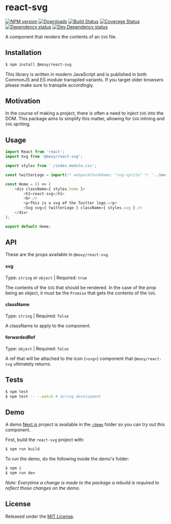 # react-svg

[![NPM version][npm-image]][npm-url] [![Downloads][downloads-image]][npm-url] [![Build Status][build-status-image]][build-status-url] [![Coverage Status][codecov-image]][codecov-url] [![Dependency status][david-dm-image]][david-dm-url] [![Dev Dependency status][david-dm-dev-image]][david-dm-dev-url]

[npm-url]:https://npmjs.org/package/@moxy/react-svg
[downloads-image]:https://img.shields.io/npm/dm/@moxy/react-svg.svg
[npm-image]:https://img.shields.io/npm/v/@moxy/react-svg.svg
[build-status-url]:https://github.com/moxystudio/react-svg/actions
[build-status-image]:https://img.shields.io/github/workflow/status/moxystudio/react-svg/Node%20CI/master
[codecov-url]:https://codecov.io/gh/moxystudio/react-svg
[codecov-image]:https://img.shields.io/codecov/c/github/moxystudio/react-svg/master.svg
[david-dm-url]:https://david-dm.org/moxystudio/react-svg
[david-dm-image]:https://img.shields.io/david/moxystudio/react-svg.svg
[david-dm-dev-url]:https://david-dm.org/moxystudio/react-svg?type=dev
[david-dm-dev-image]:https://img.shields.io/david/dev/moxystudio/react-svg.svg

A component that renders the contents of an `SVG` file.

## Installation

```sh
$ npm install @moxy/react-svg
```

This library is written in modern JavaScript and is published in both CommonJS and ES module transpiled variants. If you target older browsers please make sure to transpile accordingly.

## Motivation

In the course of making a project, there is often a need to inject `SVG` into the DOM. This package aims to simplify this matter, allowing for `SVG` inlining and `SVG` spriting.

## Usage

```js
import React from 'react';
import Svg from '@moxy/react-svg';

import styles from './index.module.css';

const twitterLogo = import(/* webpackChunkName: "svg-sprite" */ '../media/twitter.inline.svg');

const Home = () => (
    <div className={ styles.home }>
        <h1>react-svg</h1>
        <br />
        <p>This is a svg of the Twitter logo.</p>
        <Svg svg={ twitterLogo } className={ styles.svg } />
    </div>
);

export default Home;
```

## API

These are the props available in `@moxy/react-svg`.

#### svg

Type: `string` or `object` | Required: `true`

The contents of the `SVG` that should be rendered. 
In the case of the prop being an object, it must be the `Promise` that gets the contents of the `SVG`.

#### className

Type: `string` | Required: `false`

A className to apply to the component.

#### forwardedRef

Type: `object` | Required: `false`

A ref that will be attached to the icon (`<svg>`) component that `@moxy/react-svg` ultimately returns.

## Tests

```sh
$ npm test
$ npm test -- --watch # during development
```
## Demo

A demo [Next.js](https://nextjs.org/) project is available in the [`/demo`](./demo) folder so you can try out this component.

First, build the `react-svg` project with:

```sh
$ npm run build
```

To run the demo, do the following inside the demo's folder:

```sh
$ npm i
$ npm run dev
```

*Note: Everytime a change is made to the package a rebuild is required to reflect those changes on the demo.*

## License

Released under the [MIT License](./LICENSE).